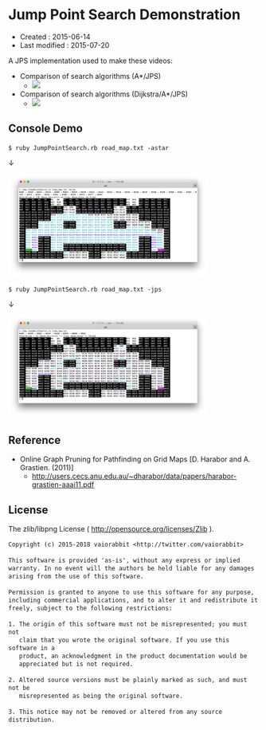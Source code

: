 <!-- -*- mode:markdown; coding:utf-8; -*- -->

# Jump Point Search Demonstration #

*   Created : 2015-06-14
*   Last modified : 2015-07-20

A JPS implementation used to make these videos:

* Comparison of search algorithms (A*/JPS)
  * [![](http://img.youtube.com/vi/O81eDgSZfB4/mqdefault.jpg)](https://www.youtube.com/watch?v=O81eDgSZfB4)
* Comparison of search algorithms (Dijkstra/A*/JPS)
  * [![](http://img.youtube.com/vi/ROG4Ud08lLY/mqdefault.jpg)](https://www.youtube.com/watch?v=ROG4Ud08lLY)


## Console Demo ##

    $ ruby JumpPointSearch.rb road_map.txt -astar

↓

<img src="https://raw.githubusercontent.com/vaiorabbit/JumpPointSearch/master/doc/JPS01_AStar.png" width="400">

    $ ruby JumpPointSearch.rb road_map.txt -jps

↓

<img src="https://raw.githubusercontent.com/vaiorabbit/JumpPointSearch/master/doc/JPS02_JPS.png" width="400">


## Reference ##

* Online Graph Pruning for Pathfinding on Grid Maps [D. Harabor and A. Grastien. (2011)]
  * http://users.cecs.anu.edu.au/~dharabor/data/papers/harabor-grastien-aaai11.pdf

## License ##

The zlib/libpng License ( http://opensource.org/licenses/Zlib ).

    Copyright (c) 2015-2018 vaiorabbit <http://twitter.com/vaiorabbit>

    This software is provided 'as-is', without any express or implied
    warranty. In no event will the authors be held liable for any damages
    arising from the use of this software.

    Permission is granted to anyone to use this software for any purpose,
    including commercial applications, and to alter it and redistribute it
    freely, subject to the following restrictions:

    1. The origin of this software must not be misrepresented; you must not
       claim that you wrote the original software. If you use this software in a
       product, an acknowledgment in the product documentation would be
       appreciated but is not required.

    2. Altered source versions must be plainly marked as such, and must not be
       misrepresented as being the original software.

    3. This notice may not be removed or altered from any source distribution.
